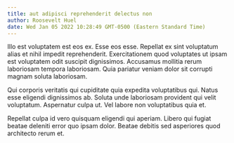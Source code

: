 ```yaml
---
title: aut adipisci reprehenderit delectus non
author: Roosevelt Huel
date: Wed Jan 05 2022 10:28:49 GMT-0500 (Eastern Standard Time)
---
```

Illo est voluptatem est eos ex. Esse eos esse. Repellat ex sint voluptatum alias et nihil impedit reprehenderit. Exercitationem quod voluptates ut ipsam est voluptatem odit suscipit dignissimos. Accusamus mollitia rerum laboriosam tempora laboriosam. Quia pariatur veniam dolor sit corrupti magnam soluta laboriosam.

 Qui corporis veritatis qui cupiditate quia expedita voluptatibus qui. Natus esse eligendi dignissimos ab. Soluta unde laboriosam provident qui velit voluptatum. Aspernatur culpa ut. Vel labore non voluptatibus quia et.

 Repellat culpa id vero quisquam eligendi qui aperiam. Libero qui fugiat beatae deleniti error quo ipsam dolor. Beatae debitis sed asperiores quod architecto rerum et.